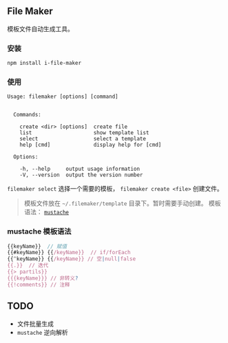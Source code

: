 ## File Maker
模板文件自动生成工具。

### 安装
```bash
npm install i-file-maker
```

### 使用
```
Usage: filemaker [options] [command]


  Commands:

    create <dir> [options]  create file
    list                    show template list
    select                  select a template
    help [cmd]              display help for [cmd]

  Options:

    -h, --help     output usage information
    -V, --version  output the version number
```

`filemaker select` 选择一个需要的模板， `filemaker create <file>` 创建文件。

> 模板文件放在 `~/.filemaker/template` 目录下。暂时需要手动创建。
> 模板语法： [`mustache`](https://github.com/janl/mustache.js)

### mustache 模板语法
```javascript
{{keyName}}  // 赋值
{{#keyName}} {{/keyName}}  // if/forEach
{{^keyName}} {{/keyName}} // 空|null|false
{{.}}  // 迭代
{{> partils}}
{{{keyName}}} // 非转义?
{{!comments}} // 注释
```


## TODO
* 文件批量生成
* `mustache` 逆向解析


